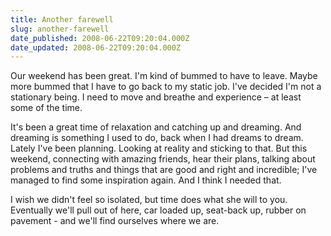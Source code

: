 ```yaml
---
title: Another farewell
slug: another-farewell
date_published: 2008-06-22T09:20:04.000Z
date_updated: 2008-06-22T09:20:04.000Z
---
```


Our weekend has been great. I'm kind of bummed to have to leave. Maybe more bummed that I have to go back to my static job. I've decided I'm not a stationary being. I need to move and breathe and experience – at least some of the time.

It's been a great time of relaxation and catching up and dreaming. And dreaming is something I used to do, back when I had dreams to dream. Lately I've been planning. Looking at reality and sticking to that. But this weekend, connecting with amazing friends, hear their plans, talking about problems and truths and things that are good and right and incredible; I've managed to find some inspiration again. And I think I needed that.

I wish we didn't feel so isolated, but time does what she will to you. Eventually we'll pull out of here, car loaded up, seat-back up, rubber on pavement - and we'll find ourselves where we are.
